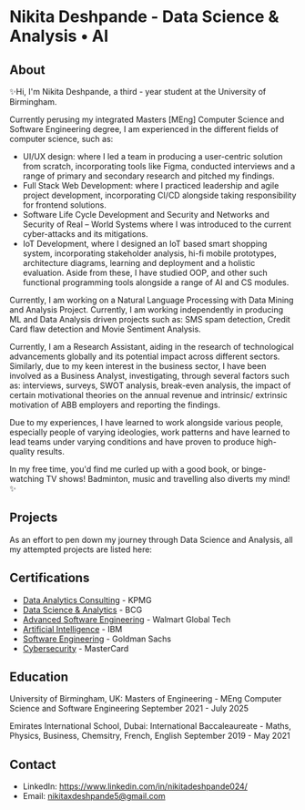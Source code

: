 # Nikita Deshpande - Data Science & Analysis • AI
## About
✨Hi, I'm Nikita Deshpande, a third - year student at the University of Birmingham. 

Currently perusing my integrated Masters [MEng] Computer Science and Software Engineering degree, I am experienced in the different fields of computer science, such as: 
- UI/UX design: where I led a team in producing a user-centric solution from scratch, incorporating tools like Figma, conducted interviews and a range of primary and secondary research and pitched my findings.
- Full Stack Web Development: where I practiced leadership and agile project development, incorporating CI/CD alongside taking responsibility for frontend solutions.
- Software Life Cycle Development and Security and Networks and Security of Real – World Systems where I was introduced to the current cyber-attacks and its mitigations.
- IoT Development, where I designed an IoT based smart shopping system, incorporating stakeholder analysis, hi-fi mobile prototypes, architecture diagrams, learning and deployment and a holistic evaluation.
Aside from these, I have studied OOP, and other such functional programming tools alongside a range of AI and CS modules. 

Currently, I am working on a Natural Language Processing with Data Mining and Analysis Project. Currently, I am working independently in producing ML and Data Analysis driven projects such as: SMS spam detection, Credit Card flaw detection and Movie Sentiment Analysis.

Currently, I am a Research Assistant, aiding in the research of technological advancements globally and its potential impact across different sectors. Similarly, due to my keen interest in the business sector, I have been involved as a Business Analyst, investigating, through several factors such as: interviews, surveys, SWOT analysis, break-even analysis, the impact of certain motivational theories on the annual revenue and intrinsic/ extrinsic motivation of ABB employers and reporting the findings. 

Due to my experiences, I have learned to work alongside various people, especially people of varying ideologies, work patterns and have learned to lead teams under varying conditions and have proven to produce high-quality results.

In my free time, you'd find me curled up with a good book, or binge-watching TV shows! Badminton, music and travelling also diverts my mind!✨

## Projects 
As an effort to pen down my journey through Data Science and Analysis, all my attempted projects are listed here:



## Certifications

- [Data Analytics Consulting](https://forage-uploads-prod.s3.amazonaws.com/completion-certificates/KPMG%20AU/m7W4GMqeT3bh9Nb2c_KPMG%20AU_FhiAwiuF9EjpyYc4b_1692005950556_completion_certificate.pdf) - 
KPMG
- [Data Science & Analytics](https://forage-uploads-prod.s3.amazonaws.com/completion-certificates/BCG%20/Tcz8gTtprzAS4xSoK_BCG_FhiAwiuF9EjpyYc4b_1687712543302_completion_certificate.pdf) - BCG
- [Advanced Software Engineering](https://forage-uploads-prod.s3.amazonaws.com/completion-certificates/Walmart%20USA/oX6f9BbCL9kJDJzfg_Walmart%20USA_FhiAwiuF9EjpyYc4b_1687689536788_completion_certificate.pdf) - Walmart Global Tech
- [Artificial Intelligence](https://coursera.org/verify/JRS3P3EENLGN) - IBM
- [Software Engineering](https://forage-uploads-prod.s3.amazonaws.com/completion-certificates/Goldman%20Sachs/NPdeQ43o8P9HJmJzg_Goldman%20Sachs_FhiAwiuF9EjpyYc4b_1690027286632_completion_certificate.pdf) - Goldman Sachs
- [Cybersecurity](https://forage-uploads-prod.s3.amazonaws.com/completion-certificates/mastercard/vcKAB5yYAgvemepGQ_Mastercard_FhiAwiuF9EjpyYc4b_1704221019708_completion_certificate.pdf) - MasterCard

## Education
University of Birmingham, UK:
Masters of Engineering - MEng Computer Science and Software Engineering
September 2021 - July 2025

Emirates International School, Dubai:
International Baccaleaureate - Maths, Physics, Business, Chemsitry, French, English
September 2019 - May 2021

## Contact
- LinkedIn: https://www.linkedin.com/in/nikitadeshpande024/
- Email: nikitaxdeshpande5@gmail.com

